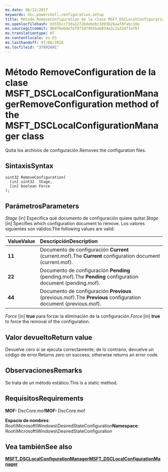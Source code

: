 ```yaml
---
ms.date: 06/12/2017
keywords: dsc,powershell,configuration,setup
title: Método RemoveConfiguration de la clase MSFT_DSCLocalConfigurationManager
ms.openlocfilehash: 03555cc73da1272bdebebc3d93b26aaf8fabc18e
ms.sourcegitcommit: 8b076ebde7ef971d7465bab834a3c2a32471ef6f
ms.translationtype: HT
ms.contentlocale: es-ES
ms.lasthandoff: 07/06/2018
ms.locfileid: "37892691"
---
```

# <a name="removeconfiguration-method-of-the-msftdsclocalconfigurationmanager-class"></a><span data-ttu-id="ec241-103">Método RemoveConfiguration de la clase MSFT_DSCLocalConfigurationManager</span><span class="sxs-lookup"><span data-stu-id="ec241-103">RemoveConfiguration method of the MSFT_DSCLocalConfigurationManager class</span></span>

<span data-ttu-id="ec241-104">Quita los archivos de configuración.</span><span class="sxs-lookup"><span data-stu-id="ec241-104">Removes the configuration files.</span></span>

## <a name="syntax"></a><span data-ttu-id="ec241-105">Sintaxis</span><span class="sxs-lookup"><span data-stu-id="ec241-105">Syntax</span></span>

```mof
uint32 RemoveConfiguration(
  [in] uint32  Stage,
  [in] boolean Force
);
```

## <a name="parameters"></a><span data-ttu-id="ec241-106">Parámetros</span><span class="sxs-lookup"><span data-stu-id="ec241-106">Parameters</span></span>

<span data-ttu-id="ec241-107">*Stage* \[in\] Especifica qué documento de configuración quiere quitar.</span><span class="sxs-lookup"><span data-stu-id="ec241-107">*Stage* \[in\] Specifies which configuration document to remove.</span></span> <span data-ttu-id="ec241-108">Los valores siguientes son válidos:</span><span class="sxs-lookup"><span data-stu-id="ec241-108">The following values are valid:</span></span>

|<span data-ttu-id="ec241-109">Value</span><span class="sxs-lookup"><span data-stu-id="ec241-109">Value</span></span> |<span data-ttu-id="ec241-110">Descripción</span><span class="sxs-lookup"><span data-stu-id="ec241-110">Description</span></span> |
|:--- |:---|
|<span data-ttu-id="ec241-111">**1**</span><span class="sxs-lookup"><span data-stu-id="ec241-111">**1**</span></span> | <span data-ttu-id="ec241-112">Documento de configuración **Current** (current.mof).</span><span class="sxs-lookup"><span data-stu-id="ec241-112">The **Current** configuration document (current.mof).</span></span> |
|<span data-ttu-id="ec241-113">**2**</span><span class="sxs-lookup"><span data-stu-id="ec241-113">**2**</span></span> | <span data-ttu-id="ec241-114">Documento de configuración **Pending** (pending.mof).</span><span class="sxs-lookup"><span data-stu-id="ec241-114">The **Pending** configuration document (pending.mof).</span></span>  |
|<span data-ttu-id="ec241-115">**4**</span><span class="sxs-lookup"><span data-stu-id="ec241-115">**4**</span></span> | <span data-ttu-id="ec241-116">Documento de configuración **Previous** (previous.mof).</span><span class="sxs-lookup"><span data-stu-id="ec241-116">The **Previous** configuration document (previous.mof).</span></span> |

<span data-ttu-id="ec241-117">*Force* \[in\] **true** para forzar la eliminación de la configuración.</span><span class="sxs-lookup"><span data-stu-id="ec241-117">*Force* \[in\] **true** to force the removal of the configuration.</span></span>

## <a name="return-value"></a><span data-ttu-id="ec241-118">Valor devuelto</span><span class="sxs-lookup"><span data-stu-id="ec241-118">Return value</span></span>

<span data-ttu-id="ec241-119">Devuelve cero si se ejecuta correctamente; de lo contrario, devuelve un código de error.</span><span class="sxs-lookup"><span data-stu-id="ec241-119">Returns zero on success; otherwise returns an error code.</span></span>

## <a name="remarks"></a><span data-ttu-id="ec241-120">Observaciones</span><span class="sxs-lookup"><span data-stu-id="ec241-120">Remarks</span></span>

<span data-ttu-id="ec241-121">Se trata de un método estático.</span><span class="sxs-lookup"><span data-stu-id="ec241-121">This is a static method.</span></span>

## <a name="requirements"></a><span data-ttu-id="ec241-122">Requisitos</span><span class="sxs-lookup"><span data-stu-id="ec241-122">Requirements</span></span>

<span data-ttu-id="ec241-123">**MOF:** DscCore.mof</span><span class="sxs-lookup"><span data-stu-id="ec241-123">**MOF:** DscCore.mof</span></span>

<span data-ttu-id="ec241-124">**Espacio de nombres**: Root\Microsoft\Windows\DesiredStateConfiguration</span><span class="sxs-lookup"><span data-stu-id="ec241-124">**Namespace**: Root\Microsoft\Windows\DesiredStateConfiguration</span></span>

## <a name="see-also"></a><span data-ttu-id="ec241-125">Vea también</span><span class="sxs-lookup"><span data-stu-id="ec241-125">See also</span></span>

[<span data-ttu-id="ec241-126">**MSFT_DSCLocalConfigurationManager**</span><span class="sxs-lookup"><span data-stu-id="ec241-126">**MSFT_DSCLocalConfigurationManager**</span></span>](msft-dsclocalconfigurationmanager.md)